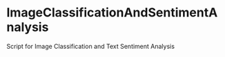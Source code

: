 # ImageClassificationAndSentimentAnalysis
Script for Image Classification and Text Sentiment Analysis
